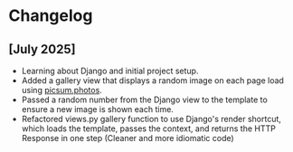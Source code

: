 # Changelog

## [July 2025]
- Learning about Django and initial project setup.
- Added a gallery view that displays a random image on each page load using [picsum.photos](https://picsum.photos).
- Passed a random number from the Django view to the template to ensure a new image is shown each time.
- Refactored views.py gallery function to use Django's render shortcut, which loads the template, passes the context, and returns the HTTP Response in one step (Cleaner and more idiomatic code)
